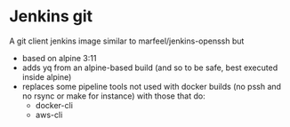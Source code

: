 # Jenkins git

A git client jenkins image similar to marfeel/jenkins-openssh but

- based on alpine 3:11
- adds yq from an alpine-based build (and so to be safe, best executed inside alpine)
- replaces some  pipeline tools not used with docker builds (no pssh and no rsync or make for instance) with those that do:
  - docker-cli
  - aws-cli
